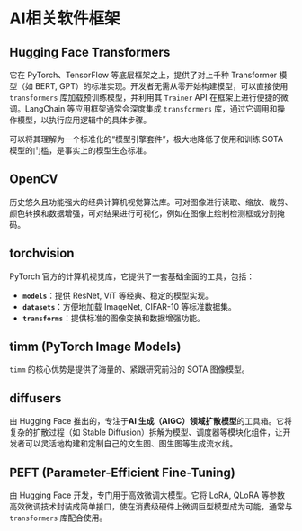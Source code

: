 # AI相关软件框架

## Hugging Face Transformers

它在 PyTorch、TensorFlow 等底层框架之上，提供了对上千种 Transformer 模型（如 BERT, GPT）的标准实现。开发者无需从零开始构建模型，可以直接使用 `transformers` 库加载预训练模型，并利用其 `Trainer` API 在框架上进行便捷的微调。LangChain 等应用框架通常会深度集成 `transformers` 库，通过它调用和操作模型，以执行应用逻辑中的具体步骤。

可以将其理解为一个标准化的“模型引擎套件”，极大地降低了使用和训练 SOTA 模型的门槛，是事实上的模型生态标准。

## OpenCV

历史悠久且功能强大的经典计算机视觉算法库。可对图像进行读取、缩放、裁剪、颜色转换和数据增强，可对结果进行可视化，例如在图像上绘制检测框或分割掩码。

## torchvision

PyTorch 官方的计算机视觉库，它提供了一套基础全面的工具，包括：
-   **`models`**：提供 ResNet, ViT 等经典、稳定的模型实现。
-   **`datasets`**：方便地加载 ImageNet, CIFAR-10 等标准数据集。
-   **`transforms`**：提供标准的图像变换和数据增强功能。

## timm (PyTorch Image Models)

`timm` 的核心优势是提供了海量的、紧跟研究前沿的 SOTA 图像模型。

## diffusers

由 Hugging Face 推出的，专注于**AI 生成（AIGC）领域扩散模型**的工具箱。它将复杂的扩散过程（如 Stable Diffusion）拆解为模型、调度器等模块化组件，让开发者可以灵活地构建和定制自己的文生图、图生图等生成流水线。

## PEFT (Parameter-Efficient Fine-Tuning)

由 Hugging Face 开发，专门用于高效微调大模型。它将 LoRA, QLoRA 等参数高效微调技术封装成简单接口，使在消费级硬件上微调巨型模型成为可能，通常与 `transformers` 库配合使用。
